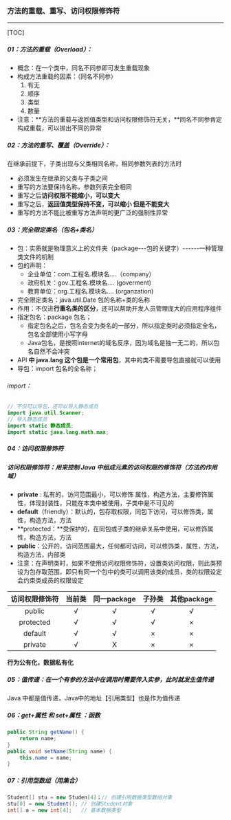 ### 方法的重载、重写、访问权限修饰符

------

[TOC]

##### 01：方法的重载（Overload）：

- 概念：在一个类中，同名不同参即可发生重载现象
- 构成方法重载的因素：（同名不同参）
  1. 有无
  2. 顺序
  3. 类型
  4. 数量
- 注意：**方法的重载与返回值类型和访问权限修饰符无关，**同名不同参肯定构成重载，可以抛出不同的异常

##### 02：方法的重写、覆盖（Override）：

在继承前提下，子类出现与父类相同名称，相同参数列表的方法时

- 必须发生在继承的父类与子类之间
- 重写的方法要保持名称，参数列表完全相同
- 重写之后**访问权限不能缩小，可以变大**
- 重写之后，**返回值类型保持不变，可以缩小  但是不能变大**
- 重写的方法不能比被重写方法声明的更广泛的强制性异常

##### 03：完全限定类名（包名+类名）

- 包：实质就是物理意义上的文件夹（package---包的关键字）------一种管理类文件的机制
- 包的声明：
  - 企业单位：com.工程名.模块名....（company）
  - 政府机关：gov.工程名.模块名….   (goverment)
  - 教育单位：org.工程名.模块名….    (organzation)
- 完全限定类名：java.util.Date   包的名称+类的名称
- 作用：不仅进**行重名类的区分**，还可以帮助开发人员管理庞大的应用程序组件
- 指定包名：package  包名；
  - 指定包名之后，包名会变为类名的一部分，所以指定类时必须指定全名，包名全部使用小写字母
  - Java包名，是按照Internet的域名反序，因为域名是独一无二的，所以包名自然不会冲突
- API **中 java.lang 这个包是一个常用包**，其中的类不需要导包直接就可以使用
- 导包：import 包名的全名称；

###### import：

```java
// 不仅可以导包，还可以导入静态成员
import java.util.Scanner;
// 导入静态成员
import static 静态成员;
import static java.lang.math.max;
```

##### 04：访问权限修饰符

##### 访问权限修饰符：用来控制 Java 中组成元素的访问权限的修饰符（方法的作用域）

- **private** : 私有的，访问范围最小，可以修饰  属性，构造方法，主要修饰属性，体现封装性，只能在本类中被使用，子类中是不可见的
- **default**（friendly）：默认的，包存取权限，同包下访问，可以修饰类，属性，构造方法，方法
- **protected：**受保护的，在同包或子类的继承关系中使用，可以修饰属性，构造方法，方法
- **public**：公开的，访问范围最大，任何都可访问，可以修饰类，属性，方法，构造方法，内部类
- 注意：在声明类时，如果不使用访问权限修饰符，设置类访问权限，则此类预设为包存取范围，即只有同一个包中的类可以调用该类的成员，类的权限设定会约束类成员的权限设定	

| 访问权限修饰符 | 当前类 | 同一package | 子孙类 | 其他package |
| :------------: | :----: | :---------: | :----: | :---------: |
|     public     |   √    |      √      |   √    |      √      |
|   protected    |   √    |      √      |   √    |      ×      |
|    default     |   √    |      √      |   ×    |      ×      |
|    private     |   √    |      X      |   ×    |      ×      |

**行为公有化，数据私有化**

##### 05：值传递：在一个有参的方法中在调用时需要传入实参，此时就发生值传递

Java 中都是值传递，Java中的地址【引用类型】也是作为值传递

##### 06：get+属性 和 set+属性 ：函数

```java
public String getName() {
	return name;
}
public void setName(String name) {
	this.name = name;
}
```

##### 07：引用型数组（用集合）

```java
Student[] stu = new Studen[4]；// 创建引用数据类型数组对象
stu[0] = new Student();	// 创建Student对象
int[] a = new int[4];	// 基本数据类型
```



